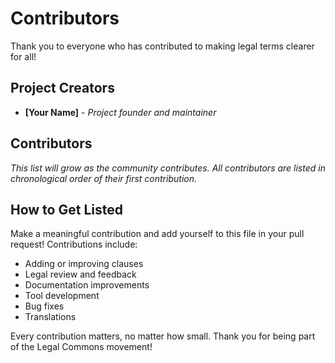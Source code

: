 # Contributors

Thank you to everyone who has contributed to making legal terms clearer for all!

## Project Creators
- **[Your Name]** - *Project founder and maintainer*

## Contributors
*This list will grow as the community contributes. All contributors are listed in chronological order of their first contribution.*

<!-- 
Add yourself here when you contribute! Format:
- **[Your Name](your-github-link)** - *Brief description of contribution*
-->

## How to Get Listed

Make a meaningful contribution and add yourself to this file in your pull request! Contributions include:
- Adding or improving clauses
- Legal review and feedback  
- Documentation improvements
- Tool development
- Bug fixes
- Translations

Every contribution matters, no matter how small. Thank you for being part of the Legal Commons movement!